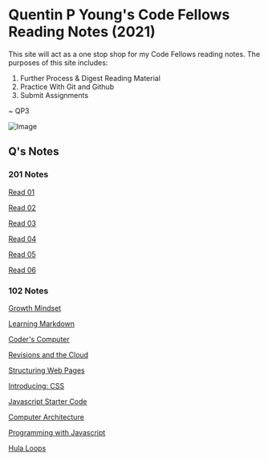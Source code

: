 # Quentin P Young's Code Fellows Reading Notes (2021)


This site will act as a one stop shop for my Code Fellows reading notes.  The purposes of this site includes:

1. Further Process & Digest Reading Material
2. Practice With Git and Github
3. Submit Assignments

~ QP3

![Image](https://images.unsplash.com/photo-1488190211105-8b0e65b80b4e?ixlib=rb-1.2.1&ixid=MXwxMjA3fDB8MHxwaG90by1wYWdlfHx8fGVufDB8fHw%3D&auto=format&fit=crop&w=1350&q=80)

## Q's Notes

### 201 Notes

[Read 01](./201/class01.md)

[Read 02](./201/class-02.md)

[Read 03](./201/read03.md)

[Read 04](./201/read04.md)

[Read 05](./201/05read.md)

[Read 06](./201/06read.md)

### 102 Notes

[Growth Mindset](./102/growthmindset.md)

[Learning Markdown](./102/learningmarkdown.md)

[Coder's Computer](./102/coderscomputer.md)

[Revisions and the Cloud](./102/revisionsandthecloud.md)

[Structuring Web Pages](./102/structuringwebpages.md)

[Introducing: CSS](./102/introducingcss.md)

[Javascript Starter Code](./102/javascriptstarter.md)

[Computer Architecture](./102/computerarchitecture.md)

[Programming with Javascript](./102/programmingwithjavascript.md)

[Hula Loops](./102/loops.md)
